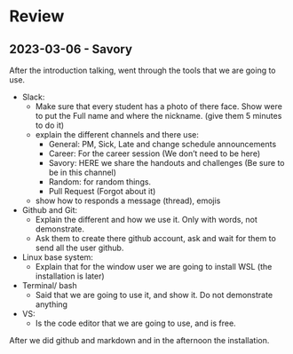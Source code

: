 # Review

## 2023-03-06 - Savory

After the introduction talking, went through the tools that we are going to use.

- Slack:
  - Make sure that every student has a photo of there face. Show were to put the Full name and where the nickname. (give them 5 minutes to do it)
  - explain the different channels and there use:
    - General: PM, Sick, Late and change schedule announcements
    - Career: For the career session (We don’t need to be here)
    - Savory: HERE we share the handouts and challenges (Be sure to be in this channel)
    - Random: for random things.
    - Pull Request (Forgot about it)
  - show how to responds a message (thread), emojis
- Github and Git:
  - Explain the different and how we use it. Only with words, not demonstrate.
  - Ask them to create there github account, ask and wait for them to send all the user github.
- Linux base system:
  - Explain that for the window user we are going to install WSL (the installation is later)
- Terminal/ bash
  - Said that we are going to use it, and show it. Do not demonstrate anything
- VS:
  - Is the code editor that we are going to use, and is free.

After we did github and markdown and in the afternoon the installation.
